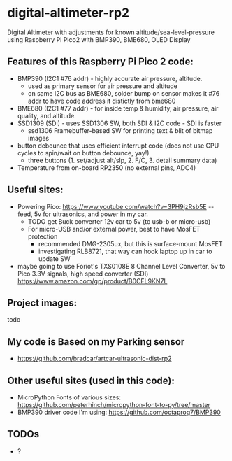 # digital-altimeter-rp2
Digital Altimeter with adjustments for known altitude/sea-level-pressure using Raspberry Pi Pico2 with BMP390, BME680, OLED Display

## Features of this Raspberry Pi Pico 2 code:
* BMP390 (I2C1 #76 addr) - highly accurate air pressure, altitude.
  * used as primary sensor for air pressure and altitude
  * on same I2C bus as BME680, solder bump on sensor makes it #76 addr to have code address it distictly from bme680
* BME680 (I2C1 #77 addr) - for inside temp & humidity, air pressure, air quality, and altitude.
* SSD1309 (SDI) - uses SSD1306 SW, both SDI & I2C code - SDI is faster
  * ssd1306 Framebuffer-based SW for printing text & blit of bitmap images
* button debounce that uses efficient interrupt code (does not use CPU cycles to spin/wait on button debounce, yay!)
  * three buttons (1. set/adjust alt/slp, 2. F/C, 3. detail summary data)
* Temperature from on-board RP2350 (no external pins, ADC4)

## Useful sites:
* Powering Pico: https://www.youtube.com/watch?v=3PH9jzRsb5E -- feed, 5v for ultrasonics, and power in my car.
  * TODO get Buck converter 12v car to 5v (to usb-b or micro-usb)
  * For micro-USB and/or external power, best to have MosFET protection
    * recommended DMG-2305ux, but this is surface-mount MosFET
    * investigating RLB8721, that way can hook laptop up in car to update SW
* maybe going to use Foriot's TXS0108E 8 Channel Level Converter, 5v to Pico 3.3V signals, high speed converter (SDI) https://www.amazon.com/gp/product/B0CFL9KN7L

## Project images:
todo
 
## My code is Based on my Parking sensor
* https://github.com/bradcar/artcar-ultrasonic-dist-rp2

## Other useful sites (used in this code):
* MicroPython Fonts of various sizes:  https://github.com/peterhinch/micropython-font-to-py/tree/master
* BMP390 driver code I'm using: https://github.com/octaprog7/BMP390
 
## TODOs
* ?
